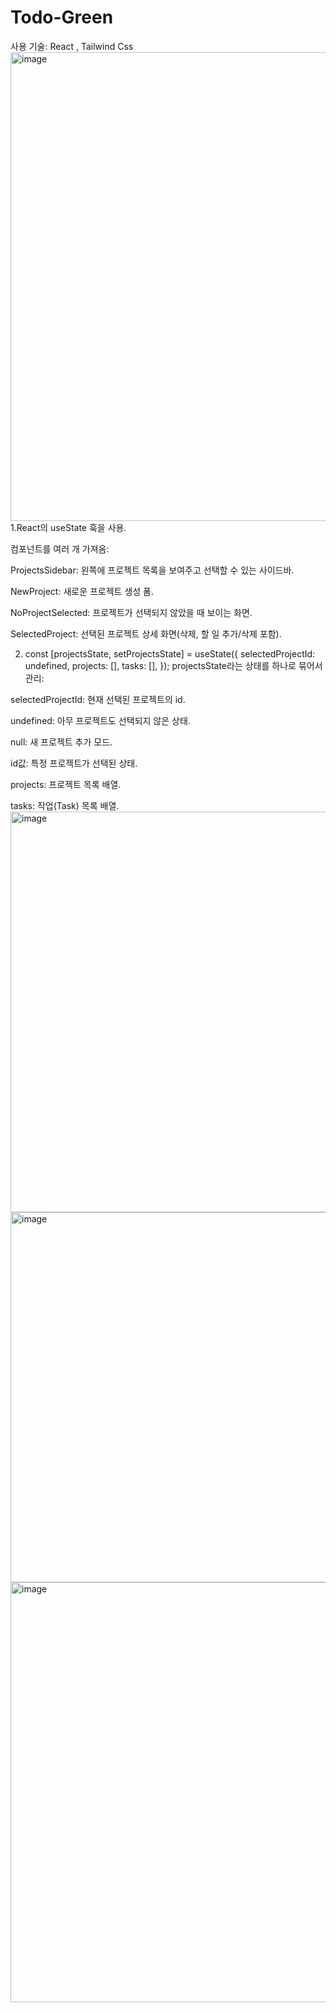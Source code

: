 # Todo-Green
사용 기술: React , Tailwind Css
<img width="1803" height="750" alt="image" src="https://github.com/user-attachments/assets/276d2d38-9ef5-47bb-b90a-06d5b5c4777d" />
1.React의 useState 훅을 사용.

컴포넌트를 여러 개 가져옴:

ProjectsSidebar: 왼쪽에 프로젝트 목록을 보여주고 선택할 수 있는 사이드바.

NewProject: 새로운 프로젝트 생성 폼.

NoProjectSelected: 프로젝트가 선택되지 않았을 때 보이는 화면.

SelectedProject: 선택된 프로젝트 상세 화면(삭제, 할 일 추가/삭제 포함).


2. const [projectsState, setProjectsState] = useState({
    selectedProjectId: undefined,
    projects: [],
    tasks: [],
  });
projectsState라는 상태를 하나로 묶어서 관리:

selectedProjectId: 현재 선택된 프로젝트의 id.

undefined: 아무 프로젝트도 선택되지 않은 상태.

null: 새 프로젝트 추가 모드.

id값: 특정 프로젝트가 선택된 상태.

projects: 프로젝트 목록 배열.

tasks: 작업(Task) 목록 배열.
<img width="1312" height="641" alt="image" src="https://github.com/user-attachments/assets/04eea6f3-d0b7-4ebb-912c-854a11aceb22" />
<img width="1000" height="592" alt="image" src="https://github.com/user-attachments/assets/015f10eb-9a3e-4e8c-bfec-62a725a45d32" />
<img width="1182" height="672" alt="image" src="https://github.com/user-attachments/assets/16beae2f-3df4-48c0-9544-fa41931962a6" />
